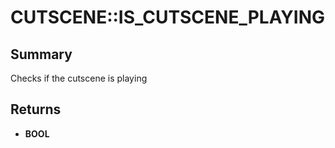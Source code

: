 # CUTSCENE::IS_CUTSCENE_PLAYING

## Summary
Checks if the cutscene is playing

## Returns
* **BOOL**